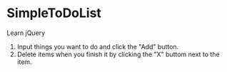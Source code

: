 # SimpleToDoList
Learn jQuery

1. Input things you want to do and click the "Add" button.
2. Delete items when you finish it by clicking the "X" buttom next to the item.
